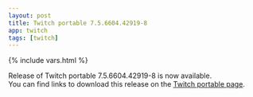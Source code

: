 ```yaml
---
layout: post
title: Twitch portable 7.5.6604.42919-8
app: twitch
tags: [twitch]
---
```

{% include vars.html %}

Release of Twitch portable 7.5.6604.42919-8 is now available.<br />
You can find links to download this release on the [Twitch portable page](/app/twitch-portable).
